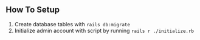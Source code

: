 ## How To Setup

1. Create database tables with `rails db:migrate`
2. Initialize admin account with script by running `rails r ./initialize.rb`
